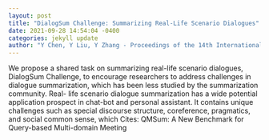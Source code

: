 ```yaml
--- 
layout: post 
title: "DialogSum Challenge: Summarizing Real-Life Scenario Dialogues" 
date: 2021-09-28 14:54:04 -0400 
categories: jekyll update 
author: "Y Chen, Y Liu, Y Zhang - Proceedings of the 14th International Conference on , 2021" 
--- 
```

We propose a shared task on summarizing real-life scenario dialogues, DialogSum Challenge, to encourage researchers to address challenges in dialogue summarization, which has been less studied by the summarization community. Real- life scenario dialogue summarization has a wide potential application prospect in chat-bot and personal assistant. It contains unique challenges such as special discourse structure, coreference, pragmatics, and social common sense, which Cites: QMSum: A New Benchmark for Query-based Multi-domain Meeting